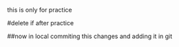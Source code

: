 this is only for practice

#delete if after practice

##now in local 
commiting this changes and adding it in git
